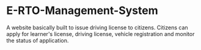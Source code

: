 # E-RTO-Management-System

A website basically built to issue driving license to citizens. Citizens can apply for learner's license, driving license, vehicle registration and monitor the status of application.
